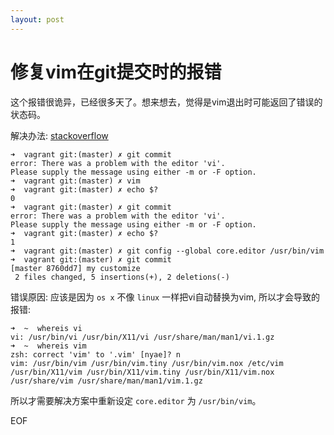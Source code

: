 ```yaml
---
layout: post
---
```


修复vim在git提交时的报错
===

这个报错很诡异，已经很多天了。想来想去，觉得是vim退出时可能返回了错误的状态码。

解决办法: [stackoverflow](http://stackoverflow.com/questions/1799891/why-do-i-get-a-warning-after-i-say-git-commit)

    ➜  vagrant git:(master) ✗ git commit
    error: There was a problem with the editor 'vi'.
    Please supply the message using either -m or -F option.
    ➜  vagrant git:(master) ✗ vim
    ➜  vagrant git:(master) ✗ echo $?
    0
    ➜  vagrant git:(master) ✗ git commit
    error: There was a problem with the editor 'vi'.
    Please supply the message using either -m or -F option.
    ➜  vagrant git:(master) ✗ echo $?   
    1
    ➜  vagrant git:(master) ✗ git config --global core.editor /usr/bin/vim
    ➜  vagrant git:(master) ✗ git commit
    [master 8760dd7] my customize
     2 files changed, 5 insertions(+), 2 deletions(-)

错误原因: 应该是因为 `os x` 不像 `linux` 一样把vi自动替换为vim, 所以才会导致的报错:

    ➜  ~  whereis vi
    vi: /usr/bin/vi /usr/bin/X11/vi /usr/share/man/man1/vi.1.gz
    ➜  ~  whereis vim
    zsh: correct 'vim' to '.vim' [nyae]? n
    vim: /usr/bin/vim /usr/bin/vim.tiny /usr/bin/vim.nox /etc/vim /usr/bin/X11/vim /usr/bin/X11/vim.tiny /usr/bin/X11/vim.nox /usr/share/vim /usr/share/man/man1/vim.1.gz

所以才需要解决方案中重新设定 `core.editor` 为 `/usr/bin/vim`。

EOF
